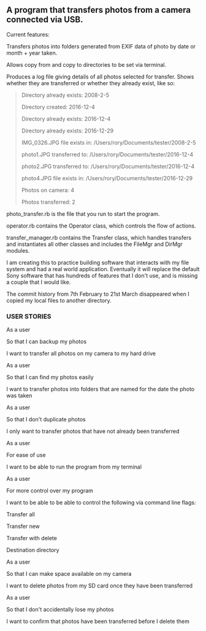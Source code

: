 ## A program that transfers photos from a camera connected via USB.



Current features:

Transfers photos into folders generated from EXIF data of photo by date or month + year taken.

Allows copy from and copy to directories to be set via terminal.

Produces a log file giving details of all photos selected for transfer. Shows whether they are transferred or whether they already exist, like so:

> Directory already exists:    2008-2-5
>
>Directory created:           2016-12-4
>
>Directory already exists:    2016-12-4
>
>Directory already exists:    2016-12-29
>
>IMG_0326.JPG                 file exists in: /Users/rory/Documents/tester/2008-2-5
>
>photo1.JPG                   transferred to: /Users/rory/Documents/tester/2016-12-4
>
>photo2.JPG                   transferred to: /Users/rory/Documents/tester/2016-12-4
>
>photo4.JPG                   file exists in: /Users/rory/Documents/tester/2016-12-29
>
>Photos on camera: 4
>
>Photos transferred: 2

photo_transfer.rb is the file that you run to start the program.


operator.rb contains the Operator class, which controls the flow of actions.


transfer_manager.rb contains the Transfer class, which handles transfers and instantiates all other classes and includes the FileMgr and DirMgr modules.

I am creating this to practice building software that interacts with my file system and had a real world application. Eventually it will replace the default Sony software that has hundreds of features that I don't use, and is missing a couple that I would like.

The commit history from 7th February to 21st March disappeared when I copied my local files to another directory.

### USER STORIES

As a user

So that I can backup my photos

I want to transfer all photos on my camera to my hard drive


As a user

So that I can find my photos easily

I want to transfer photos into folders that are named for the date the photo was taken



As a user

So that I don't duplicate photos

I only want to transfer photos that have not already been transferred



As a user

For ease of use

I want to be able to run the program from my terminal





As a user

For more control over my program

I want to be able to be able to control the following via command line flags:



Transfer all

Transfer new

Transfer with delete

Destination directory



As a user

So that I can make space available on my camera

I want to delete photos from my SD card once they have been transferred



As a user

So that I don't accidentally lose my photos

I want to confirm that photos have been transferred before I delete them
